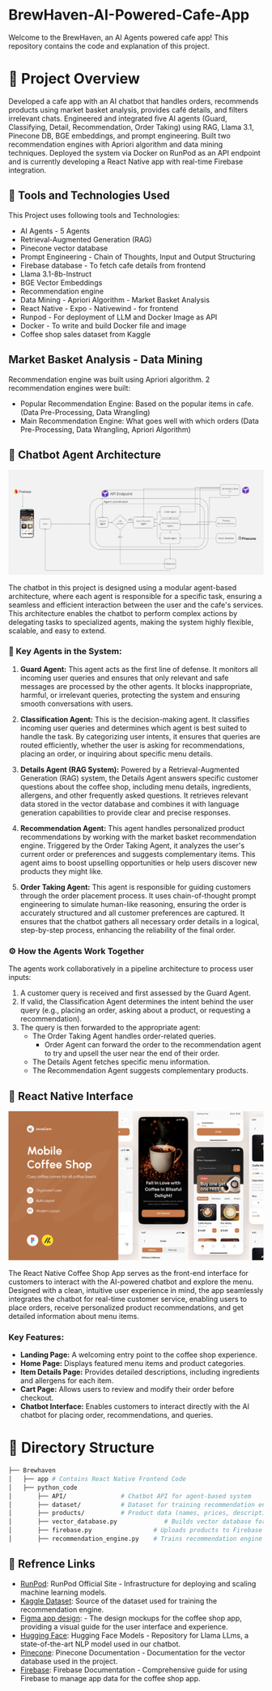# BrewHaven-AI-Powered-Cafe-App

Welcome to the BrewHaven, an AI Agents powered cafe app! This repository contains the code and explanation of this project.

# 🎯 Project Overview
Developed a cafe app with an AI chatbot that handles orders, recommends products using market basket analysis, provides café details, and filters irrelevant chats. Engineered and integrated five AI agents (Guard, Classifying, Detail, Recommendation, Order Taking) using RAG, Llama 3.1, Pinecone DB, BGE embeddings, and prompt engineering. Built two recommendation engines with Apriori algorithm and data mining techniques. Deployed the system via Docker on RunPod as an API endpoint and is currently developing a React Native app with real-time Firebase integration.

## 🔧 Tools and Technologies Used
This Project uses following tools and Technologies:
* AI Agents - 5 Agents
* Retrieval-Augmented Generation (RAG)
* Pinecone vector database
* Prompt Engineering - Chain of Thoughts, Input and Output Structuring
* Firebase database - To fetch cafe details from frontend
* Llama 3.1-8b-Instruct
* BGE Vector Embeddings
* Recommendation engine
* Data Mining - Apriori Algorithm - Market Basket Analysis
* React Native - Expo - Nativewind - for frontend
* Runpod - For deployment of LLM and Docker Image as API
* Docker - To write and build Docker file and image
* Coffee shop sales dataset from Kaggle

## Market Basket Analysis - Data Mining
Recommendation engine was built using Apriori algorithm. 2 recommendation engines were built:
* Popular Recommendation Engine: Based on the popular items in cafe. (Data Pre-Processing, Data Wrangling)
* Main Recommendation Engine: What goes well with which orders (Data Pre-Processing, Data Wrangling, Apriori Algorithm)


## 🧠 Chatbot Agent Architecture
![BrewHaven's Agents Architecture](./images/chatbot_agent_architecture.jpg)

The chatbot in this project is designed using a modular agent-based architecture, where each agent is responsible for a specific task, ensuring a seamless and efficient interaction between the user and the cafe's services. This architecture enables the chatbot to perform complex actions by delegating tasks to specialized agents, making the system highly flexible, scalable, and easy to extend.

### 🤖 Key Agents in the System:
1. **Guard Agent:**
This agent acts as the first line of defense. It monitors all incoming user queries and ensures that only relevant and safe messages are processed by the other agents. It blocks inappropriate, harmful, or irrelevant queries, protecting the system and ensuring smooth conversations with users.

2. **Classification Agent:**
This is the decision-making agent. It classifies incoming user queries and determines which agent is best suited to handle the task. By categorizing user intents, it ensures that queries are routed efficiently, whether the user is asking for recommendations, placing an order, or inquiring about specific menu details.

3. **Details Agent (RAG System):**
Powered by a Retrieval-Augmented Generation (RAG) system, the Details Agent answers specific customer questions about the coffee shop, including menu details, ingredients, allergens, and other frequently asked questions. It retrieves relevant data stored in the vector database and combines it with language generation capabilities to provide clear and precise responses.

4. **Recommendation Agent:**
This agent handles personalized product recommendations by working with the market basket recommendation engine. Triggered by the Order Taking Agent, it analyzes the user's current order or preferences and suggests complementary items. This agent aims to boost upselling opportunities or help users discover new products they might like.

5. **Order Taking Agent:**
This agent is responsible for guiding customers through the order placement process. It uses chain-of-thought prompt engineering to simulate human-like reasoning, ensuring the order is accurately structured and all customer preferences are captured. It ensures that the chatbot gathers all necessary order details in a logical, step-by-step process, enhancing the reliability of the final order.

### ⚙️ How the Agents Work Together
The agents work collaboratively in a pipeline architecture to process user inputs:

1. A customer query is received and first assessed by the Guard Agent.
2. If valid, the Classification Agent determines the intent behind the user query (e.g., placing an order, asking about a product, or requesting a recommendation).
3. The query is then forwarded to the appropriate agent:
    * The Order Taking Agent handles order-related queries.
        * Order Agent can forward the order to the recommendation agent to try and upsell the user near the end of their order.
    * The Details Agent fetches specific menu information.
    * The Recommendation Agent suggests complementary products.


## 📱 React Native Interface
![Coffee Shop Agent Architecture](./images/mobile_app.png)

The React Native Coffee Shop App serves as the front-end interface for customers to interact with the AI-powered chatbot and explore the menu. Designed with a clean, intuitive user experience in mind, the app seamlessly integrates the chatbot for real-time customer service, enabling users to place orders, receive personalized product recommendations, and get detailed information about menu items.

### Key Features:
* **Landing Page:** A welcoming entry point to the coffee shop experience.
* **Home Page:** Displays featured menu items and product categories.
* **Item Details Page:** Provides detailed descriptions, including ingredients and allergens for each item.
* **Cart Page:** Allows users to review and modify their order before checkout.
* **Chatbot Interface:** Enables customers to interact directly with the AI chatbot for placing order, recommendations, and queries.

# 📂 Directory Structure
```bash
├── Brewhaven
│   ├── app # Contains React Native Frontend Code   
│   ├── python_code
│       ├── API/               # Chatbot API for agent-based system
│       ├── dataset/           # Dataset for training recommendation engine    
│       ├── products/          # Product data (names, prices, descriptions, images)   
│       ├── vector_database.py             # Builds vector database for RAG model   
│       ├── firebase.py                 # Uploads products to Firebase    
│       ├── recommendation_engine.py    # Trains recommendation engine 
```


## 🔗 Refrence Links
* [RunPod](https://docs.runpod.io/overview): RunPod Official Site - Infrastructure for deploying and scaling machine learning models.
* [Kaggle Dataset]([https://www.kaggle.com/datasets/ylchang/](https://www.kaggle.com/datasets/ylchang/coffee-shop-sample-data-1113)): Source of the dataset used for training the recommendation engine.
* [Figma app design](https://www.figma.com/design/PKEMJtsntUgQcN5xAIelkx/Coffee-Shop-Mobile-App-Design-(Community)?node-id=421-1221&node-type=FRAME&t=bakGV2g59KQ7cPBi-0): - The design mockups for the coffee shop app, providing a visual guide for the user interface and experience.
* [Hugging Face](https://huggingface.co/meta-llama/Llama-3.1-8B-Instruct): Hugging Face Models - Repository for Llama LLms, a state-of-the-art NLP model used in our chatbot.
* [Pinecone](https://docs.pinecone.io/guides/get-started/quickstart): Pinecone Documentation - Documentation for the vector database used in the project.
* [Firebase](https://firebase.google.com/docs): Firebase Documentation - Comprehensive guide for using Firebase to manage app data for the coffee shop app.
